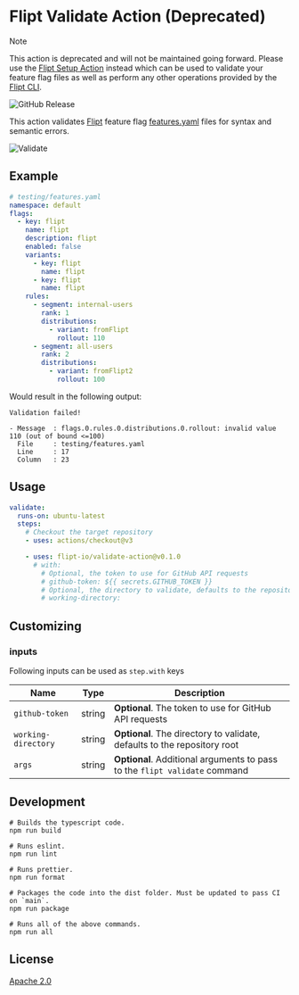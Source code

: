 # Flipt Validate Action (Deprecated)

> [!NOTE]
> This action is deprecated and will not be maintained going forward. Please use the [Flipt Setup Action](https://github.com/marketplace/actions/flipt-setup-action) instead which can be used to validate your feature flag files as well as perform any other operations provided by the [Flipt CLI](https://www.flipt.io/docs/cli/overview).

![GitHub Release](https://img.shields.io/github/v/release/flipt-io/validate-action)

This action validates [Flipt](https://flipt.io) feature flag [features.yaml](https://www.flipt.io/docs/experimental/filesystem-backends#defining-flag-state) files for syntax and semantic errors.

![Validate](./.github/images/action.png)

## Example

```yaml
# testing/features.yaml
namespace: default
flags:
  - key: flipt
    name: flipt
    description: flipt
    enabled: false
    variants:
      - key: flipt
        name: flipt
      - key: flipt
        name: flipt
    rules:
      - segment: internal-users
        rank: 1
        distributions:
          - variant: fromFlipt
            rollout: 110
      - segment: all-users
        rank: 2
        distributions:
          - variant: fromFlipt2
            rollout: 100
```

Would result in the following output:

```console
Validation failed!

- Message  : flags.0.rules.0.distributions.0.rollout: invalid value 110 (out of bound <=100)
  File     : testing/features.yaml
  Line     : 17
  Column   : 23
```

## Usage

```yaml
validate:
  runs-on: ubuntu-latest
  steps:
    # Checkout the target repository
    - uses: actions/checkout@v3

    - uses: flipt-io/validate-action@v0.1.0
      # with:
        # Optional, the token to use for GitHub API requests
        # github-token: ${{ secrets.GITHUB_TOKEN }}
        # Optional, the directory to validate, defaults to the repository root
        # working-directory:
```

## Customizing

### inputs

Following inputs can be used as `step.with` keys

| Name                | Type   | Description                                                                |
| ------------------- | ------ | -------------------------------------------------------------------------- |
| `github-token`      | string | **Optional**. The token to use for GitHub API requests                     |
| `working-directory` | string | **Optional**. The directory to validate, defaults to the repository root   |
| `args`              | string | **Optional**. Additional arguments to pass to the `flipt validate` command |

## Development

```console
# Builds the typescript code.
npm run build

# Runs eslint.
npm run lint

# Runs prettier.
npm run format

# Packages the code into the dist folder. Must be updated to pass CI on `main`.
npm run package

# Runs all of the above commands.
npm run all
```

## License

[Apache 2.0](LICENSE)
